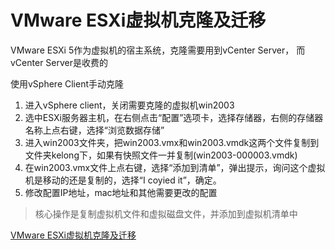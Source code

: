 ﻿# VMware ESXi虚拟机克隆及迁移

VMware ESXi 5作为虚拟机的宿主系统，克隆需要用到vCenter Server，
而vCenter Server是收费的

使用vSphere Client手动克隆

1. 进入vSphere client，关闭需要克隆的虚拟机win2003
1. 选中ESXi服务器主机，在右侧点击“配置”选项卡，选择存储器，右侧的存储器名称上点右键，选择“浏览数据存储”
1. 进入win2003文件夹，把win2003.vmx和win2003.vmdk这两个文件复制到文件夹kelong下，如果有快照文件一并复制(win2003-000003.vmdk)
1. 在win2003.vmx文件上点右键，选择“添加到清单”，弹出提示，询问这个虚拟机是移动的还是复制的，选择“I coyied it”，确定。
1. 修改配置IP地址，mac地址和其他需要更改的配置
>核心操作是复制虚拟机文件和虚拟磁盘文件，并添加到虚拟机清单中

[VMware ESXi虚拟机克隆及迁移](https://blog.51cto.com/75clouds/854233)